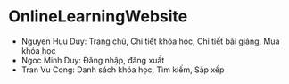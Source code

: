 # OnlineLearningWebsite
- Nguyen Huu Duy: Trang chủ, Chi tiết khóa học, Chi tiết bài giảng, Mua khóa học
- Ngoc Minh Duy: Đăng nhập, đăng xuất
- Tran Vu Cong: Danh sách khóa học, Tìm kiếm, Sắp xếp
